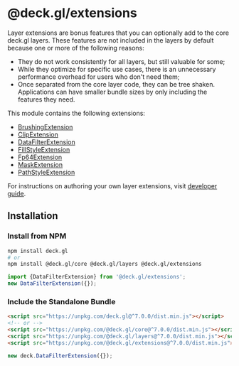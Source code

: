 # @deck.gl/extensions

Layer extensions are bonus features that you can optionally add to the core deck.gl layers. These features are not included in the layers by default because one or more of the following reasons:

- They do not work consistently for all layers, but still valuable for some;
- While they optimize for specific use cases, there is an unnecessary performance overhead for users who don't need them;
- Once separated from the core layer code, they can be tree shaken. Applications can have smaller bundle sizes by only including the features they need.

This module contains the following extensions:

- [BrushingExtension](./brushing-extension.md)
- [ClipExtension](./clip-extension.md)
- [DataFilterExtension](./data-filter-extension.md)
- [FillStyleExtension](./fill-style-extension.md)
- [Fp64Extension](./fp64-extension.md)
- [MaskExtension](./mask-extension.md)
- [PathStyleExtension](./path-style-extension.md)

For instructions on authoring your own layer extensions, visit [developer guide](../../developer-guide/custom-layers/layer-extensions.md).


## Installation

### Install from NPM

```bash
npm install deck.gl
# or
npm install @deck.gl/core @deck.gl/layers @deck.gl/extensions
```

```js
import {DataFilterExtension} from '@deck.gl/extensions';
new DataFilterExtension({});
```

### Include the Standalone Bundle

```html
<script src="https://unpkg.com/deck.gl@^7.0.0/dist.min.js"></script>
<!-- or -->
<script src="https://unpkg.com/@deck.gl/core@^7.0.0/dist.min.js"></script>
<script src="https://unpkg.com/@deck.gl/layers@^7.0.0/dist.min.js"></script>
<script src="https://unpkg.com/@deck.gl/extensions@^7.0.0/dist.min.js"></script>
```

```js
new deck.DataFilterExtension({});
```
